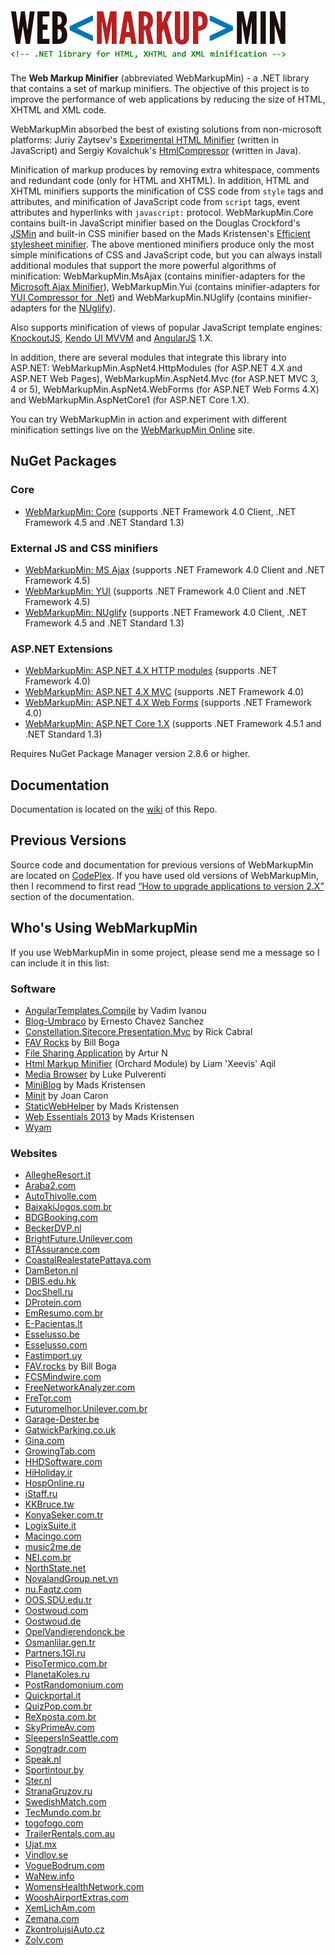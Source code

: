 <img src="logo.png" width="440" height="86" alt="WebMarkupMin logo" />

The **Web Markup Minifier** (abbreviated WebMarkupMin) - a .NET library that contains a set of markup minifiers. The objective of this project is to improve the performance of web applications by reducing the size of HTML, XHTML and XML code.

WebMarkupMin absorbed the best of existing solutions from non-microsoft platforms: Juriy Zaytsev's [Experimental HTML Minifier](http://kangax.github.com/html-minifier/) (written in JavaScript) and Sergiy Kovalchuk's [HtmlCompressor](http://code.google.com/p/htmlcompressor/) (written in Java).

Minification of markup produces by removing extra whitespace, comments and redundant code (only for HTML and XHTML). In addition, HTML and XHTML minifiers supports the minification of CSS code from `style` tags and attributes, and minification of JavaScript code from `script` tags, event attributes and hyperlinks with `javascript:` protocol. WebMarkupMin.Core contains built-in JavaScript minifier based on the Douglas Crockford's [JSMin](http://github.com/douglascrockford/JSMin) and built-in CSS minifier based on the Mads Kristensen's [Efficient stylesheet minifier](http://madskristensen.net/post/efficient-stylesheet-minification-in-c). The above mentioned minifiers produce only the most simple minifications of CSS and JavaScript code, but you can always install additional modules that support the more powerful algorithms of minification: WebMarkupMin.MsAjax (contains minifier-adapters for the [Microsoft Ajax Minifier](http://ajaxmin.codeplex.com)), WebMarkupMin.Yui (contains minifier-adapters for [YUI Compressor for .Net](http://github.com/PureKrome/YUICompressor.NET)) and WebMarkupMin.NUglify (contains minifier-adapters for the [NUglify](http://github.com/xoofx/NUglify)).

Also supports minification of views of popular JavaScript template engines: [KnockoutJS](http://knockoutjs.com/), [Kendo UI MVVM](http://www.telerik.com/kendo-ui) and [AngularJS](http://angularjs.org/) 1.X.

In addition, there are several modules that integrate this library into ASP.NET: WebMarkupMin.AspNet4.HttpModules (for ASP.NET 4.X and ASP.NET Web Pages), WebMarkupMin.AspNet4.Mvc (for ASP.NET MVC 3, 4 or 5), WebMarkupMin.AspNet4.WebForms (for ASP.NET Web Forms 4.X) and WebMarkupMin.AspNetCore1 (for ASP.NET Core 1.X).

You can try WebMarkupMin in action and experiment with different minification settings live on the [WebMarkupMin Online](http://webmarkupmin.apphb.com/) site.

## NuGet Packages

### Core
 * [WebMarkupMin: Core](http://nuget.org/packages/WebMarkupMin.Core/) (supports .NET Framework 4.0 Client, .NET Framework 4.5 and .NET Standard 1.3)

### External JS and CSS minifiers
 * [WebMarkupMin: MS Ajax](http://nuget.org/packages/WebMarkupMin.MsAjax/) (supports .NET Framework 4.0 Client and .NET Framework 4.5)
 * [WebMarkupMin: YUI](http://nuget.org/packages/WebMarkupMin.Yui/) (supports .NET Framework 4.0 Client and .NET Framework 4.5)
 * [WebMarkupMin: NUglify](http://nuget.org/packages/WebMarkupMin.NUglify/) (supports .NET Framework 4.0 Client, .NET Framework 4.5 and .NET Standard 1.3)

### ASP.NET Extensions
 * [WebMarkupMin: ASP.NET 4.X HTTP modules](http://nuget.org/packages/WebMarkupMin.AspNet4.HttpModules/) (supports .NET Framework 4.0)
 * [WebMarkupMin: ASP.NET 4.X MVC](http://nuget.org/packages/WebMarkupMin.AspNet4.Mvc/) (supports .NET Framework 4.0)
 * [WebMarkupMin: ASP.NET 4.X Web Forms](http://nuget.org/packages/WebMarkupMin.AspNet4.WebForms/) (supports .NET Framework 4.0)
 * [WebMarkupMin: ASP.NET Core 1.X](http://nuget.org/packages/WebMarkupMin.AspNetCore1/) (supports .NET Framework 4.5.1 and .NET Standard 1.3)

Requires NuGet Package Manager version 2.8.6 or higher.

## Documentation
Documentation is located on the [wiki](https://github.com/Taritsyn/WebMarkupMin/wiki) of this Repo.

## Previous Versions
Source code and documentation for previous versions of WebMarkupMin are located on [CodePlex](http://webmarkupmin.codeplex.com/).
If you have used old versions of WebMarkupMin, then I recommend to first read [“How to upgrade applications to version 2.X”](https://github.com/Taritsyn/WebMarkupMin/wiki/How-to-upgrade-applications-to-version-2.X) section of the documentation.

## Who's Using WebMarkupMin
If you use WebMarkupMin in some project, please send me a message so I can include it in this list:

### Software
 * [AngularTemplates.Compile](http://github.com/vadimi/AngularTemplates.Compile) by Vadim Ivanou
 * [Blog-Umbraco](http://github.com/radyz/Blog-Umbraco) by Ernesto Chavez Sanchez
 * [Constellation.Sitecore.Presentation.Mvc](http://github.com/sitecorerick/constellation.sitecore.presentation.mvc) by Rick Cabral
 * [FAV Rocks](http://github.com/billbogaiv/fav-rocks) by Bill Boga
 * [File Sharing Application](http://bitbucket.org/Artur2/filesharingapplication) by Artur N
 * [Html Markup Minifier](http://github.com/JadeX/Orchard.HtmlMinifier) (Orchard Module) by Liam 'Xeevis' Aqil
 * [Media Browser](http://github.com/MediaBrowser/MediaBrowser) by Luke Pulverenti
 * [MiniBlog](http://github.com/madskristensen/MiniBlog) by Mads Kristensen
 * [Minit](http://minit.codeplex.com/) by Joan Caron
 * [StaticWebHelper](http://github.com/madskristensen/StaticWebHelper) by Mads Kristensen
 * [Web Essentials 2013](http://github.com/madskristensen/WebEssentials2013) by Mads Kristensen
 * [Wyam](http://wyam.io/)

### Websites
 * [AllegheResort.it](http://www.allegheresort.it/)
 * [Araba2.com](http://www.araba2.com/)
 * [AutoThivolle.com](http://www.autothivolle.com/)
 * [BaixakiJogos.com.br](http://www.baixakijogos.com.br/)
 * [BDGBooking.com](http://bdgbooking.com/)
 * [BeckerDVP.nl](http://www.beckerdvp.nl/)
 * [BrightFuture.Unilever.com](https://brightfuture.unilever.com/)
 * [BTAssurance.com](http://www.btassurance.com/)
 * [CoastalRealestatePattaya.com](http://coastalrealestatepattaya.com/)
 * [DamBeton.nl](http://www.dambeton.nl/)
 * [DBIS.edu.hk](http://dbis.edu.hk/)
 * [DocShell.ru](https://www.docshell.ru/)
 * [DProtein.com](https://www.dprotein.com/)
 * [EmResumo.com.br](http://www.emresumo.com.br/)
 * [E-Pacientas.lt](https://e-pacientas.lt)
 * [Esselusso.be](http://esselusso.be/)
 * [Esselusso.com](http://esselusso.com/)
 * [Fastimport.uy](http://www.fastimport.uy/)
 * [FAV.rocks](https://www.fav.rocks/) by Bill Boga
 * [FCSMindwire.com](https://www.fcsmindwire.com/)
 * [FreeNetworkAnalyzer.com](http://freenetworkanalyzer.com/)
 * [FreTor.com](http://www.fretor.com/)
 * [Futuromelhor.Unilever.com.br](https://futuromelhor.unilever.com.br/)
 * [Garage-Dester.be](http://www.garage-dester.be/)
 * [GatwickParking.co.uk](https://www.gatwickparking.co.uk/)
 * [Gina.com](http://www.gina.com/)
 * [GrowingTab.com](http://www.growingtab.com/)
 * [HHDSoftware.com](http://www.hhdsoftware.com/)
 * [HiHoliday.ir](http://hiholiday.ir/)
 * [HospOnline.ru](http://hosponline.ru/)
 * [iStaff.ru](http://istaff.ru/)
 * [KKBruce.tw](http://kkbruce.tw/)
 * [KonyaSeker.com.tr](http://konyaseker.com.tr/)
 * [LogixSuite.it](http://www.logixsuite.it/)
 * [Macingo.com](https://www.macingo.com/)
 * [music2me.de](https://music2me.de/)
 * [NEI.com.br](http://www.nei.com.br/)
 * [NorthState.net](http://www.northstate.net/)
 * [NovalandGroup.net.vn](http://www.novalandgroup.net.vn/)
 * [nu.Faqtz.com](http://nu.faqtz.com/)
 * [OOS.SDU.edu.tr](https://oos.sdu.edu.tr/)
 * [Oostwoud.com](http://www.oostwoud.com/)
 * [Oostwoud.de](http://www.oostwoud.de/)
 * [OpelVandierendonck.be](http://opelvandierendonck.be/)
 * [Osmanlilar.gen.tr](http://osmanlilar.gen.tr/)
 * [Partners.1Gl.ru](http://partners.1gl.ru/)
 * [PisoTermico.com.br](http://pisotermico.com.br/)
 * [PlanetaKoles.ru](http://www.planetakoles.ru/)
 * [PostRandomonium.com](http://postrandomonium.com/)
 * [Quickportal.it](http://www.quickportal.it/)
 * [QuizPop.com.br](http://www.quizpop.com.br/)
 * [ReXposta.com.br](http://www.rexposta.com.br/tecnologia/)
 * [SkyPrimeAv.com](http://skyprimeav.com/)
 * [SleepersInSeattle.com](http://www.sleepersinseattle.com/)
 * [Songtradr.com](https://www.songtradr.com/)
 * [Speak.nl](http://www.speak.nl/)
 * [Sportintour.by](http://sportintour.by/)
 * [Ster.nl](https://www.ster.nl/)
 * [StranaGruzov.ru](http://stranagruzov.ru/)
 * [SwedishMatch.com](http://www.swedishmatch.com/)
 * [TecMundo.com.br](http://www.tecmundo.com.br/)
 * [togofogo.com](http://www.togofogo.com/)
 * [TrailerRentals.com.au](https://www.trailerrentals.com.au/)
 * [Ujat.mx](http://ujat.mx/)
 * [Vindlov.se](http://www.vindlov.se/)
 * [VogueBodrum.com](http://voguebodrum.com/)
 * [WaNew.info](http://wanew.info/)
 * [WomensHealthNetwork.com](http://www.womenshealthnetwork.com/)
 * [WooshAirportExtras.com](https://www.wooshairportextras.com/)
 * [XemLichAm.com](http://xemlicham.com/)
 * [Zemana.com](http://zemana.com/)
 * [ZkontrolujsiAuto.cz](https://www.zkontrolujsiauto.cz/)
 * [Zolv.com](https://www.zolv.com/)